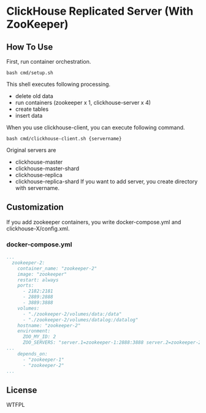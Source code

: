 # ClickHouse Replicated Server (With ZooKeeper)
## How To Use
First, run container orchestration.
```
bash cmd/setup.sh
```
This shell executes following processing.
* delete old data
* run containers (zookeeper x 1, clickhouse-server x 4)
* create tables
* insert data

When you use clickhouse-client, you can execute following command.
```
bash cmd/clickhouse-client.sh {servername}
```
Original servers are
* clickhouse-master
* clickhouse-master-shard
* clickhouse-replica
* clickhouse-replica-shard
If you want to add server, you create directory with servername.

## Customization
If you add zookeeper containers, you write docker-compose.yml and clickhouse-X/config.xml.  
### docker-compose.yml
```docker-compose.yml
...
  zookeeper-2:
    container_name: "zookeeper-2"
    image: "zookeeper"
    restart: always
    ports:
      - 2182:2181
      - 2889:2888
      - 3889:3888
    volumes:
      - "./zookeeper-2/volumes/data:/data"
      - "./zookeeper-2/volumes/datalog:/datalog"
    hostname: "zookeeper-2"
    environment:
      ZOO_MY_ID: 2
      ZOO_SERVERS: "server.1=zookeeper-1:2888:3888 server.2=zookeeper-2:2888:3888" 
...
    depends_on:
      - "zookeeper-1"
      - "zookeeper-2"
...
```

## License
WTFPL

